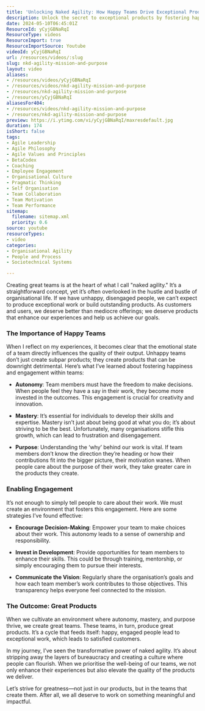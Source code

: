 ```yaml
---
title: 'Unlocking Naked Agility: How Happy Teams Drive Exceptional Products'
description: Unlock the secret to exceptional products by fostering happy, engaged teams. Discover how autonomy, mastery, and purpose drive success in your organisation!
date: 2024-05-10T06:45:01Z
ResourceId: yCyjGBNaRqI
ResourceType: videos
ResourceImport: true
ResourceImportSource: Youtube
videoId: yCyjGBNaRqI
url: /resources/videos/:slug
slug: nkd-agility-mission-and-purpose
layout: video
aliases:
- /resources/videos/yCyjGBNaRqI
- /resources/videos/nkd-agility-mission-and-purpose
- /resources/nkd-agility-mission-and-purpose
- /resources/yCyjGBNaRqI
aliasesFor404:
- /resources/videos/nkd-agility-mission-and-purpose
- /resources/nkd-agility-mission-and-purpose
preview: https://i.ytimg.com/vi/yCyjGBNaRqI/maxresdefault.jpg
duration: 174
isShort: false
tags:
- Agile Leadership
- Agile Philosophy
- Agile Values and Principles
- BetaCodex
- Coaching
- Employee Engagement
- Organisational Culture
- Pragmatic Thinking
- Self Organisation
- Team Collaboration
- Team Motivation
- Team Performance
sitemap:
  filename: sitemap.xml
  priority: 0.6
source: youtube
resourceTypes:
- video
categories:
- Organisational Agility
- People and Process
- Sociotechnical Systems

---
```

Creating great teams is at the heart of what I call "naked agility." It’s a straightforward concept, yet it’s often overlooked in the hustle and bustle of organisational life. If we have unhappy, disengaged people, we can’t expect to produce exceptional work or build outstanding products. As customers and users, we deserve better than mediocre offerings; we deserve products that enhance our experiences and help us achieve our goals.

### The Importance of Happy Teams

When I reflect on my experiences, it becomes clear that the emotional state of a team directly influences the quality of their output. Unhappy teams don’t just create subpar products; they create products that can be downright detrimental. Here’s what I’ve learned about fostering happiness and engagement within teams:

- **Autonomy**: Team members must have the freedom to make decisions. When people feel they have a say in their work, they become more invested in the outcomes. This engagement is crucial for creativity and innovation.

- **Mastery**: It’s essential for individuals to develop their skills and expertise. Mastery isn’t just about being good at what you do; it’s about striving to be the best. Unfortunately, many organisations stifle this growth, which can lead to frustration and disengagement.

- **Purpose**: Understanding the ‘why’ behind our work is vital. If team members don’t know the direction they’re heading or how their contributions fit into the bigger picture, their motivation wanes. When people care about the purpose of their work, they take greater care in the products they create.

### Enabling Engagement

It’s not enough to simply tell people to care about their work. We must create an environment that fosters this engagement. Here are some strategies I’ve found effective:

- **Encourage Decision-Making**: Empower your team to make choices about their work. This autonomy leads to a sense of ownership and responsibility.

- **Invest in Development**: Provide opportunities for team members to enhance their skills. This could be through training, mentorship, or simply encouraging them to pursue their interests.

- **Communicate the Vision**: Regularly share the organisation’s goals and how each team member’s work contributes to those objectives. This transparency helps everyone feel connected to the mission.

### The Outcome: Great Products

When we cultivate an environment where autonomy, mastery, and purpose thrive, we create great teams. These teams, in turn, produce great products. It’s a cycle that feeds itself: happy, engaged people lead to exceptional work, which leads to satisfied customers.

In my journey, I’ve seen the transformative power of naked agility. It’s about stripping away the layers of bureaucracy and creating a culture where people can flourish. When we prioritise the well-being of our teams, we not only enhance their experiences but also elevate the quality of the products we deliver. 

Let’s strive for greatness—not just in our products, but in the teams that create them. After all, we all deserve to work on something meaningful and impactful.
